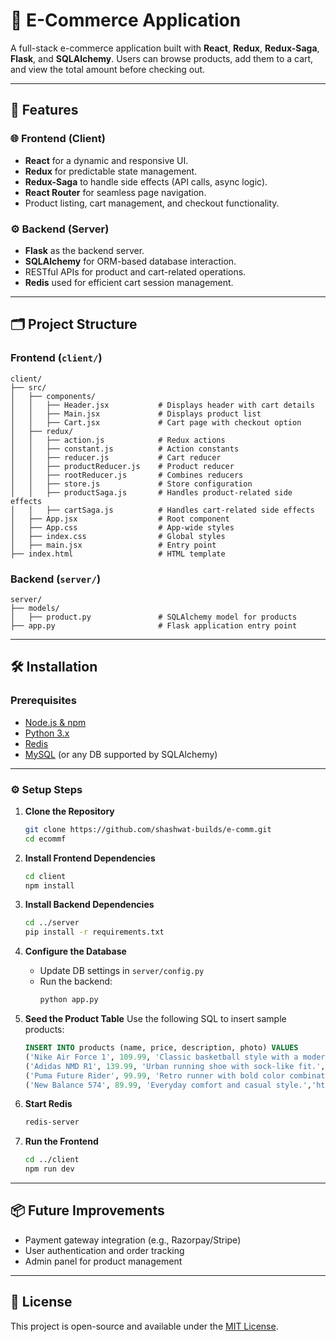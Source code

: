 
# 🛒 E-Commerce Application

A full-stack e-commerce application built with **React**, **Redux**, **Redux-Saga**, **Flask**, and **SQLAlchemy**. Users can browse products, add them to a cart, and view the total amount before checking out.

---

## 🚀 Features

### 🌐 Frontend (Client)
- **React** for a dynamic and responsive UI.
- **Redux** for predictable state management.
- **Redux-Saga** to handle side effects (API calls, async logic).
- **React Router** for seamless page navigation.
- Product listing, cart management, and checkout functionality.

### ⚙️ Backend (Server)
- **Flask** as the backend server.
- **SQLAlchemy** for ORM-based database interaction.
- RESTful APIs for product and cart-related operations.
- **Redis** used for efficient cart session management.

---

## 🗂️ Project Structure

### Frontend (`client/`)
```
client/
├── src/
│   ├── components/
│   │   ├── Header.jsx           # Displays header with cart details
│   │   ├── Main.jsx             # Displays product list
│   │   ├── Cart.jsx             # Cart page with checkout option
│   ├── redux/
│   │   ├── action.js            # Redux actions
│   │   ├── constant.js          # Action constants
│   │   ├── reducer.js           # Cart reducer
│   │   ├── productReducer.js    # Product reducer
│   │   ├── rootReducer.js       # Combines reducers
│   │   ├── store.js             # Store configuration
│   │   ├── productSaga.js       # Handles product-related side effects
│   │   ├── cartSaga.js          # Handles cart-related side effects
│   ├── App.jsx                  # Root component
│   ├── App.css                  # App-wide styles
│   ├── index.css                # Global styles
│   ├── main.jsx                 # Entry point
├── index.html                   # HTML template
```

### Backend (`server/`)
```
server/
├── models/
│   ├── product.py               # SQLAlchemy model for products
├── app.py                       # Flask application entry point
```

---

## 🛠️ Installation

### Prerequisites
- [Node.js & npm](https://nodejs.org/)
- [Python 3.x](https://www.python.org/)
- [Redis](https://redis.io/)
- [MySQL](https://www.mysql.com/) (or any DB supported by SQLAlchemy)

---

### ⚙️ Setup Steps

1. **Clone the Repository**
   ```bash
   git clone https://github.com/shashwat-builds/e-comm.git
   cd ecommf
   ```

2. **Install Frontend Dependencies**
   ```bash
   cd client
   npm install
   ```

3. **Install Backend Dependencies**
   ```bash
   cd ../server
   pip install -r requirements.txt
   ```

4. **Configure the Database**
   - Update DB settings in `server/config.py`
   - Run the backend:
     ```bash
     python app.py
     ```

5. **Seed the Product Table**
   Use the following SQL to insert sample products:
   ```sql
   INSERT INTO products (name, price, description, photo) VALUES
   ('Nike Air Force 1', 109.99, 'Classic basketball style with a modern twist.','https://rukminim2.flixcart.com/image/850/1000/xif0q/shoe/h/t/l/-original-imah4zkzwufnzkdm.jpeg?q=90&crop=false'),
   ('Adidas NMD R1', 139.99, 'Urban running shoe with sock-like fit.','https://rukminim2.flixcart.com/image/850/1000/xif0q/shoe/h/t/l/-original-imah4zkzwufnzkdm.jpeg?q=90&crop=false'),
   ('Puma Future Rider', 99.99, 'Retro runner with bold color combinations.','https://rukminim2.flixcart.com/image/850/1000/xif0q/shoe/h/t/l/-original-imah4zkzwufnzkdm.jpeg?q=90&crop=false'),
   ('New Balance 574', 89.99, 'Everyday comfort and casual style.','https://rukminim2.flixcart.com/image/850/1000/xif0q/shoe/h/t/l/-original-imah4zkzwufnzkdm.jpeg?q=90&crop=false');
   ```

6. **Start Redis**
   ```bash
   redis-server
   ```

7. **Run the Frontend**
   ```bash
   cd ../client
   npm run dev
   ```

---

## 📦 Future Improvements
- Payment gateway integration (e.g., Razorpay/Stripe)
- User authentication and order tracking
- Admin panel for product management

---

## 📄 License
This project is open-source and available under the [MIT License](LICENSE).
